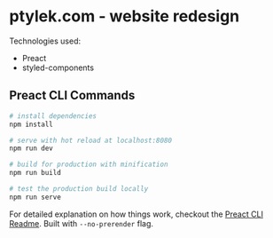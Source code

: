 # ptylek.com - website redesign

Technologies used:
- Preact
- styled-components

## Preact CLI Commands

``` bash
# install dependencies
npm install

# serve with hot reload at localhost:8080
npm run dev

# build for production with minification
npm run build

# test the production build locally
npm run serve
```

For detailed explanation on how things work, checkout the [Preact CLI Readme](https://github.com/developit/preact-cli/blob/master/README.md). Built with `--no-prerender` flag.
